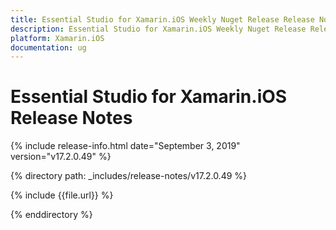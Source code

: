 ```yaml
---
title: Essential Studio for Xamarin.iOS Weekly Nuget Release Release Notes  
description: Essential Studio for Xamarin.iOS Weekly Nuget Release Release Notes  
platform: Xamarin.iOS
documentation: ug
---
```


# Essential Studio for Xamarin.iOS  Release Notes  

{% include release-info.html date="September 3, 2019"  version="v17.2.0.49" %} 


{% directory path: _includes/release-notes/v17.2.0.49 %}

{% include {{file.url}} %}

{% enddirectory %}